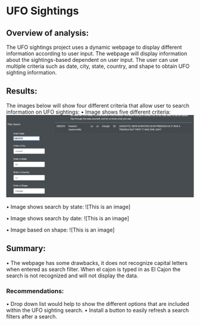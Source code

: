 # UFO Sightings
## Overview of analysis:

The UFO sightings project uses a dynamic webpage to display different information according to user input.  The webpage will display information about the sightings-based dependent on user input.  The user can use multiple criteria such as date, city, state, country, and shape to obtain UFO sighting information.
## Results:

The images below will show four different criteria that allow user to search information on UFO sightings:
•	Image shows five different criteria:
 ![This is an image](https://github.com/bradrobe/UFOs/blob/main/static/images/multiple_criteria.png)

•	Image shows search by state:
 ![This is an image]

•	Image shows search by date:
 ![This is an image]


•	Image based on shape:
 ![This is an image]
## Summary:

•	The webpage has some drawbacks, it does not recognize capital letters when entered as search filter.  When el cajon is typed in as El Cajon the search is not recognized and will not display the data.

### Recommendations:
•	Drop down list would help to show the different options that are included within the UFO sighting search.
•	Install a button to easily refresh a search filters after a search.

